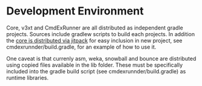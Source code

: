 # Development Environment
Core, v3xt and CmdExRunner are all distributed as independent gradle projects. Sources include gradlew scripts to build each projects. In addition the [core is distributed via jitpack](https://jitpack.io/#tobias-dv-lnu/s4rdm3x) for easy inclusion in new project, see cmdexrunnder/build.gradle, for an example of how to use it.

One caveat is that currenly asm, weka, snowball and bounce are distributed using copied files available in the lib folder. These must be specifically included into the gradle build script (see cmdexrunnder/build.gradle) as runtime libraries.
